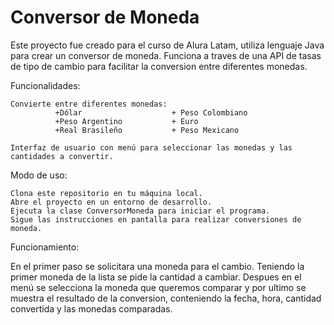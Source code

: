 # Conversor de Moneda

Este proyecto fue creado para el curso de Alura Latam, utiliza lenguaje Java para crear un conversor de moneda. Funciona a traves de una API de tasas de tipo de cambio para facilitar la conversion entre diferentes monedas.

Funcionalidades:

    Convierte entre diferentes monedas:  
              +Dólar                    + Peso Colombiano
              +Peso Argentino           + Euro
              +Real Brasileño           + Peso Mexicano
              
    Interfaz de usuario con menú para seleccionar las monedas y las cantidades a convertir.


Modo de uso:

    Clona este repositorio en tu máquina local.
    Abre el proyecto en un entorno de desarrollo.
    Ejecuta la clase ConversorMoneda para iniciar el programa.
    Sigue las instrucciones en pantalla para realizar conversiones de moneda.
    

Funcionamiento: 

  En el primer paso se solicitara una moneda para el cambio.
  Teniendo la primer moneda de la lista se pide la cantidad a cambiar.
  Despues en el menú se selecciona la moneda que queremos comparar y
  por ultimo se muestra el resultado de la conversion, conteniendo la fecha, hora, cantidad convertida y las monedas comparadas.
  







